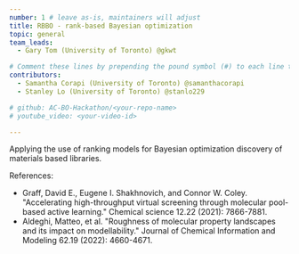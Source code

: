 ```yaml
---
number: 1 # leave as-is, maintainers will adjust
title: RBBO - rank-based Bayesian optimization
topic: general
team_leads:
  - Gary Tom (University of Toronto) @gkwt

# Comment these lines by prepending the pound symbol (#) to each line to hide these elements
contributors:
  - Samantha Corapi (University of Toronto) @samanthacorapi
  - Stanley Lo (University of Toronto) @stanlo229

# github: AC-BO-Hackathon/<your-repo-name>
# youtube_video: <your-video-id>

---
```


Applying the use of ranking models for Bayesian optimization discovery of materials based libraries.

References:
- Graff, David E., Eugene I. Shakhnovich, and Connor W. Coley. "Accelerating high-throughput virtual screening through molecular pool-based active learning." Chemical science 12.22 (2021): 7866-7881.
- Aldeghi, Matteo, et al. "Roughness of molecular property landscapes and its impact on modellability." Journal of Chemical Information and Modeling 62.19 (2022): 4660-4671.
